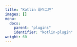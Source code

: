 ```yaml
---
title: "Kotlin 플러그인"
images: []
menu:
  docs:
    parent: "plugins"
    identifier: "kotlin-plugin"
weight: 60
---
```

